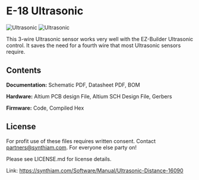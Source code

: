 # E-18 Ultrasonic

![Ultrasonic](https://live.staticflickr.com/65535/47744685401_8ac3556f95_k.jpg)
![Ultrasonic](https://live.staticflickr.com/65535/32801182167_54b761051f_k.jpg)

This 3-wire Ultrasonic sensor works very well with the EZ-Builder Ultrasonic control. It saves the need for a fourth wire that most Ultrasonic sensors require.

## Contents

**Documentation:** Schematic PDF, Datasheet PDF, BOM

**Hardware:** Altium PCB design File, Altium SCH Design File, Gerbers

**Firmware:** Code, Compiled Hex

## License

For profit use of these files requires written consent. Contact partners@synthiam.com. For everyone else party on!

Please see LICENSE.md for license details.

Link: https://synthiam.com/Software/Manual/Ultrasonic-Distance-16090
